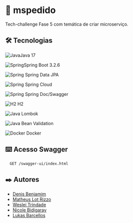 
# 🚀 mspedido
Tech-challenge Fase 5 com temática de criar microserviço. 

## 🛠️ Tecnologias

![Java](https://skillicons.dev/icons?i=java)Java 17

![Spring](https://skillicons.dev/icons?i=spring)Spring Boot 3.2.6

![Spring](https://skillicons.dev/icons?i=spring)
Spring Data JPA

![Spring](https://skillicons.dev/icons?i=spring)
Spring Cloud

![Spring](https://skillicons.dev/icons?i=spring)
Spring Doc/Swagger

![H2](https://skillicons.dev/icons?i=scala)
H2

![Java](https://skillicons.dev/icons?i=java)
Lombok

![Java](https://skillicons.dev/icons?i=java)
Bean Validation

![Docker](https://skillicons.dev/icons?i=docker)
Docker


## ⌨️ Acesso Swagger
```http
  GET /swagger-ui/index.html
```

## ✒️ Autores

- [Denis Benjamim](https://www.github.com/denisbenjamim)
- [Matheus Lot Rizzo](https://www.github.com/MatheusLotRizzo)
- [Weslei Trindade](https://www.github.com/westrindade)
- [Nicole Bidigaray](https://www.github.com/Nicole-Bidigaray)
- [Lukas Barcellos](https://www.github.com/Lukas-Barcellos)
